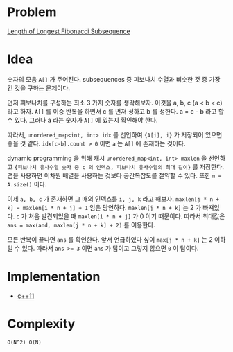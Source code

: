 # Problem

[Length of Longest Fibonacci Subsequence](https://leetcode.com/problems/length-of-longest-fibonacci-subsequence/)

# Idea

숫자의 모음 `A[]` 가 주어진다. subsequences 중 피보나치 수열과 
비슷한 것 중 가장 긴 것을 구하는 문제이다.

먼저 피보나치를 구성하는 최소 3 가지 숫자를 생각해보자. 이것을 a, b, c
(a < b < c)라고 하자. `A[]` 를 이중 반복을 하면서 c 를 먼저 정하고 b
를 정한다. a = c - b 라고 할 수 있다. 그러나 a 라는 숫자가 `A[]` 에
있는지 확인해야 한다.

따라서, `unordered_map<int, int> idx` 를 선언하여 `{A[i], i}` 가
저장되어 있으면 좋을 것 같다. `idx[c-b].count > 0` 이면 `a` 는 `A[]`
에 존재하는 것이다.

dynamic programming 을 위해 캐시 `unordered_map<int, int> maxlen` 을
선언하고 `{피보나치 유사수열 숫자 중 c 의 인덱스, 피보나치 유사수열의
최대 길이}` 를 저장한다. 맵을 사용하면 이차원 배열을 사용하는 것보다
공간복잡도를 절약할 수 있다. 또한 `n = A.size()` 이다.

이제 `a, b, c` 가 존재하면 그 때의 인덱스를 `i, j, k` 라고 해보자.
`maxlen[j * n + k] = maxlen[i * n + j] + 1` 임은 당연하다.
`maxlen[j * n + k]` 는 2 가 빠져있다. `c` 가 처음 발견되었을 때
`maxlen[i * n + j]` 가 0 이기 때문이다. 따라서 최대값은 `ans =
max(and, maxlen[j * n + k] + 2)` 를 이용한다.

모든 반복이 끝나면 `ans` 를 확인한다. 앞서 언급하였다 싶이 `max[j *
n + k]` 는 2 이하일 수 있다. 따라서 `ans >= 3` 이면 `ans` 가 답이고
그렇지 않으면 `0` 이 답이다.

# Implementation

* [c++11](a.cpp)

# Complexity

```
O(N^2) O(N)
```
